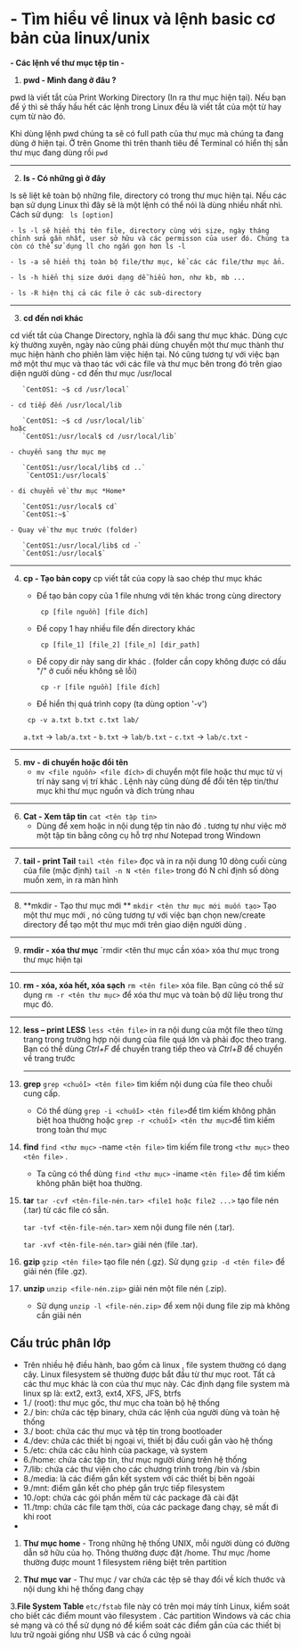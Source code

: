 # -  Tìm hiểu về linux và lệnh basic cơ bản của linux/unix

 **- Các lệnh về thư mục tệp tin -**
  1. **pwd - Mình đang ở đâu ?**

   pwd là viết tắt của Print Working Directory (In ra thư mục hiện tại). Nếu bạn để ý thì sẽ thấy hầu hết các lệnh trong Linux đều là viết tắt của một từ hay cụm từ nào đó.

   Khi dùng lệnh pwd chúng ta sẽ có full path của thư mục mà chúng ta đang dùng ở hiện tại. Ở trên Gnome thì trên thanh tiêu đề Terminal có hiển thị sẵn thư mục đang dùng rồi
    `pwd`

---
  2. **ls - Có những gì ở đây**

  ls sẽ liệt kê toàn bộ những file, directory có trong thư mục hiện tại. Nếu các bạn sử dụng Linux thì đây sẽ là một lệnh có thể nói là dùng nhiều nhất nhì. Cách sử dụng:
  ` ls [option]`

    - ls -l sẽ hiển thị tên file, directory cùng với size, ngày tháng chỉnh sửa gần nhất, user sở hữu và các permisson của user đó. Chúng ta còn có thể sử dụng ll cho ngắn gọn hơn ls -l

    - ls -a sẽ hiển thị toàn bộ file/thư mục, kể các các file/thư mục ẩn.

    - ls -h hiển thị size dưới dạng dễ hiểu hơn, như kb, mb ...

    - ls -R hiện thị cả các file ở các sub-directory

   
---
  3. **cd đến nơi khác**

  cd viết tắt của Change Directory, nghĩa là đổi sang thư mục khác. Dùng cực kỳ thường xuyên, ngày nào cũng phải dùng 
  chuyển một thư mục thành thư mục hiện hành cho phiên làm việc hiện tại. Nó cũng tương tự với việc bạn mở một thư mục và thao tác với các file và thư mục bên trong đó trên giao diện người dùng
    - cd đến thư mục /usr/local

       `CentOS1: ~$ cd /usr/local`

    - cd tiếp đến /usr/local/lib

       `CentOS1: ~$ cd /usr/local/lib`
    hoặc
       `CentOS1:/usr/local$ cd /usr/local/lib`

    - chuyển sang thư mục mẹ

       `CentOS1:/usr/local/lib$ cd ..`
        `CentOS1:/usr/local$`

    - di chuyển về thư mục *Home*

       `CentOS1:/usr/local$ cd`
       `CentOS1:~$`

    - Quay về thư mục trước (folder)

       `CentOS1:/usr/local/lib$ cd -`
       `CentOS1:/usr/local$`   
  ---      
  4. **cp - Tạo bản copy**
  cp viết tắt của copy là sao chép thư mục khác
     - Để tạo bản copy của 1 file nhưng với tên khác trong cùng directory

       ` cp [file nguồn] [file đích]`

     - Để copy 1 hay nhiều file đến directory khác

       ` cp [file_1] [file_2] [file_n] [dir_path]`

     - Để copy dir này sang dir khác . (folder cần copy không được có dấu "/" ở cuối nếu không sẽ lỗi) 
      
       ` cp -r [file nguồn] [file đích]`

      - Để hiển thị quá trình copy (ta dùng option '-v')

       ` cp -v a.txt b.txt c.txt lab/`
      
       `a.txt` -> `lab/a.txt` -
       `b.txt` -> `lab/b.txt` -
       `c.txt` -> `lab/c.txt` -
---
  5. **mv - di chuyển hoặc đổi tên**
	  -  `mv <file nguồn> <file đích>`  di chuyển một file hoặc thư mục từ vị trí này sang vị trí khác . Lệnh này cũng dùng để đổi tên tệp tin/thư mục khi thư mục nguồn và đích trùng nhau
	  
---
  6. **Cat - Xem tâp tin**
	  `cat <tên tập tin> `
	  - Dùng để xem hoặc in nội dung tệp tin nào đó . tương tự như việc mở một tập tin bằng công cụ hỗ trợ như Notepad trong Windown
 ---
 
  7. **tail - print Tail**
	  `tail <tên file>` đọc và in ra nội dung 10 dòng cuối cùng của file (mặc định)
	  `tail -n N <tên file>` trong đó N chỉ định số dòng muốn xem, in ra màn hình
---
  8. **mkdir - Tạo thư mục mới **
	  `mkdir <tên thư mục mới muốn tạo>`
	  Tạo một thư mục mới , nó cũng tương tự với việc bạn chọn new/create directory để tạo một thư mục mới trên giao diện người dùng . 
  ---
  9. **rmdir - xóa thư mục**
	  `rmdir <tên thư mục cần xóa> xóa thư mục trong thư mục hiện tại
  ---
  10. **rm - xóa, xóa hết, xóa sạch**
	  `rm <tên file>` xóa file. Bạn cũng có thể sử dụng 
	  `rm -r <tên thư mục>` để xóa thư mục và toàn bộ dữ liệu trong thư mục đó.
---	  
  12. **less – print LESS**
	  `less <tên file>` in ra nội dung của một file theo từng trang trong trường hợp nội dung của file quá lớn và phải đọc theo trang. Bạn có thể dùng *Ctrl+F* để chuyển trang tiếp theo và *Ctrl+B* để chuyển về trang trước
	  
	  ----
  13. **grep**
	  `grep <chuỗi> <tên file>` tìm kiếm nội dung của file theo chuỗi cung cấp.  
		- Có thể dùng
 `grep -i <chuỗi> <tên file>`để tìm kiếm không phân biệt hoa thường 
 hoặc
  `grep -r <chuỗi> <tên thư mục>`để tìm kiếm trong toàn thư mục

  15. **find**
	  `find <thư mục>` -name `<tên file>` tìm kiếm file trong `<thư mục>` theo `<tên file>` .  
		- Ta cũng có thể dùng `find <thư mục>` -iname `<tên file>` để tìm kiếm không phân biệt hoa thường.
  16. **tar**
		 `tar -cvf <tên-file-nén.tar> <file1 hoặc file2 ...>`  tạo file nén (.tar) từ các file có sẵn.

		`tar -tvf <tên-file-nén.tar>`  xem nội dung file nén (.tar).

		`tar -xvf <tên-file-nén.tar>`  giải nén (file .tar).
  17. **gzip**
		  `gzip <tên file>` tạo file nén (.gz). Sử dụng `gzip -d <tên file>` để giải nén (file .gz).
  18. **unzip**
		  `unzip <file-nén.zip>` giải nén một file nén (.zip).
		  
		 - Sử dụng `unzip -l <file-nén.zip>` để xem nội dung file zip mà không cần giải nén

## Cấu trúc phân lớp
-   Trên nhiều hệ điều hành, bao gồm cả linux , file system thường có dạng cây. Linux filesystem sẽ thường được bắt đầu từ thư mục root. Tất cả các thư mục khác là con của thư mục này. Các định dạng file system mà linux sp là: ext2, ext3, ext4, XFS, JFS, btrfs
-   1./ (root): thư mục gốc, thư mục cha toàn bộ hệ thống
-   2./ bin: chứa các tệp binary, chứa các lệnh của người dùng và toàn hệ thống
-   3./ boot: chứa các thư mục và tệp tin trong bootloader
-   4./dev: chứa các thiết bị ngoại vi, thiết bị đầu cuối gắn vào hệ thống
-   5./etc: chứa các câu hình của package, và system
-   6./home: chứa các tập tin, thư mục người dùng trên hệ thống
-   7./lib: chứa các thư viện cho các chương trình trong /bin và /sbin
-   8./media: là các điểm gắn kết system với các thiết bị bên ngoài
-   9./mnt: điểm gắn kết cho phép gắn trực tiếp filesystem
-   10./opt: chứa các gói phần mềm từ các package đã cài đặt
-   11./tmp: chứa các file tạm thời, của các package đang chạy, sẽ mất đi khi root
- 
1. **Thư mục home**
		-   Trong những hệ thống UNIX, mỗi người dùng có đường dẫn sở hữu của họ. Thông thường được đặt /home. Thư mục /home thường được mount 1 filesystem riêng biệt trên partition
		
2. **Thư mục var**
		-   Thư mục / var chứa các tệp sẽ thay đổi về kích thước và nội dung khi hệ thống đang chạy

3.**File System Table** 
	`etc/fstab` file này có trên mọi máy tính Linux, kiểm soát cho biết các điểm mount vào filesystem . Các partition Windows và các chia sẻ mạng và có thể sử dụng nó để kiểm soát các điểm gắn của các thiết bị lưu trữ ngoài giống như USB và các ổ cứng ngoài
		
<!--stackedit_data:
eyJoaXN0b3J5IjpbLTE4MzE4NDk3MDYsNjEzNzA0NjQsLTEzNT
gyNzgxNDksODQwNDgyNjU0LDEyNDY1MDUxNzAsLTE2MDgyMDA2
MTEsLTY0NzY1NTE2MV19
-->